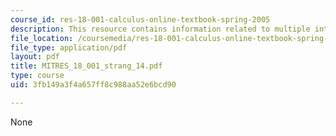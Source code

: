 ```yaml
---
course_id: res-18-001-calculus-online-textbook-spring-2005
description: This resource contains information related to multiple integrals.
file_location: /coursemedia/res-18-001-calculus-online-textbook-spring-2005/3fb149a3f4a657ff8c988aa52e6bcd90_MITRES_18_001_strang_14.pdf
file_type: application/pdf
layout: pdf
title: MITRES_18_001_strang_14.pdf
type: course
uid: 3fb149a3f4a657ff8c988aa52e6bcd90

---
```

None